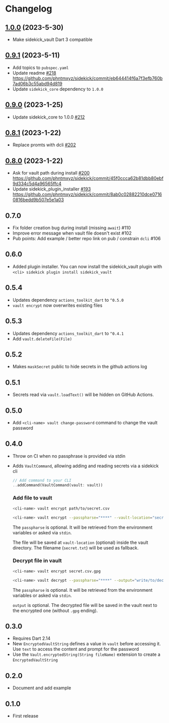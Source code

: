# Changelog

## [1.0.0](https://github.com/phntmxyz/sidekick/compare/sidekick_vault-v0.9.1..sidekick_vault-v1.0.0) (2023-5-30)

- Make sidekick_vault Dart 3 compatible

## [0.9.1](https://github.com/phntmxyz/sidekick/compare/sidekick_vault-v0.9.0..sidekick_vault-v0.9.1) (2023-5-11)

- Add topics to `pubspec.yaml`
- Update readme [#218](https://github.com/phntmxyz/sidekick/pull/218) https://github.com/phntmxyz/sidekick/commit/eb644414f6a7f3efb760b7ad06b3c55abd94d819
- Update `sidekick_core` dependency to `1.0.0`

## [0.9.0](https://github.com/phntmxyz/sidekick/compare/sidekick_vault-v0.8.1..sidekick_vault-v0.9.0) (2023-1-25)

- Update sidekick_core to 1.0.0 [#212](https://github.com/phntmxyz/sidekick/pull/212)

## [0.8.1](https://github.com/phntmxyz/sidekick/compare/sidekick_vault-v0.8.0..sidekick_vault-v0.8.1) (2023-1-22)

- Replace promts with dcli [#202](https://github.com/phntmxyz/sidekick/pull/202)

## [0.8.0](https://github.com/phntmxyz/sidekick/compare/sidekick_vault-v0.7.0..sidekick_vault-v0.8.0) (2023-1-22)

- Ask for vault path during install [#200](https://github.com/phntmxyz/sidekick/pull/200) https://github.com/phntmxyz/sidekick/commit/45f0ccca62b81dbb80ebf9d334c5d4a96565ffc4
- Update sidekick_plugin_installer [#193](https://github.com/phntmxyz/sidekick/pull/193) https://github.com/phntmxyz/sidekick/commit/8ab0c02882210dce07160816bedd9b507e5e1a03

## 0.7.0
- Fix folder creation bug during install (missing `await`) #110
- Improve error message when vault file doesn't exist #102
- Pub points: Add example / better repo link on pub / constrain `dcli` #106

## 0.6.0
- Added plugin installer. You can now install the sidekick_vault plugin with `<cli> sidekick plugin install sidekick_vault`

## 0.5.4

- Updates dependency `actions_toolkit_dart` to `^0.5.0`
- `vault encrypt` now overwrites existing files

## 0.5.3

- Updates dependency `actions_toolkit_dart` to `^0.4.1`
- Add `vault.deleteFile(File)`

## 0.5.2

- Makes `maskSecret` public to hide secrets in the github actions log

## 0.5.1

- Secrets read via `vault.loadText()` will be hidden on GitHub Actions.   

## 0.5.0

- Add `<cli-name> vault change-password` command to change the vault password

## 0.4.0

- Throw on CI when no passphrase is provided via stdin
- Adds `VaultCommand`, allowing adding and reading secrets via a sidekick cli
    ```dart
    // Add command to your CLI
    ..addCommand(VaultCommand(vault: vault)) 
    ```
    
    ### Add file to vault
    
    ```bash
    <cli-name> vault encrypt path/to/secret.csv
    ```
    
    ```bash
    <cli-name> vault encrypt --passpharse="****" --vault-location="secret.txt.gpg" path/to/secret.txt
    ```
    
    The `passpharse` is optional.
    It will be retrieved from the environment variables or asked via `stdin`.
    
    The file will be saved at `vault-location` (optional) inside the vault directory.
    The filename (`secret.txt`) will be used as fallback.

    ### Decrypt file in vault
    
    ```bash
    <cli-name> vault encrypt secret.csv.gpg
    ```
    
    ```bash
    <cli-name> vault decrypt --passpharse="****" --output="write/to/decrypted.txt" secret.txt.gpg';
    ```
    
    The `passpharse` is optional.
    It will be retrieved from the environment variables or asked via `stdin`.
    
    `output` is optional.
    The decrypted file will be saved in the vault next to the encrypted one (without `.gpg` ending).
    

## 0.3.0

- Requires Dart 2.14
- New `EncryptedVaultString` defines a value in `vault` before accessing it. Use `text` to access the content and prompt for the password
- Use the `Vault.encryptedString(String fileName)` extension to create a `EncryptedVaultString`

## 0.2.0

- Document and add example

## 0.1.0

- First release
